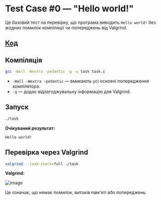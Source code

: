 
# Test Case #0 — "Hello world!"

Це базовий тест на перевірку, що програма виводить `Hello world!` без жодних помилок компіляції чи попереджень від Valgrind.

## [Код](https://github.com/VladHume/pr6/blob/main/task.c)

## Компіляція

```bash
gcc -Wall -Wextra -pedantic -g -o task task.c
```

- `-Wall -Wextra -pedantic` — вмикають усі основні попередження компілятора.
- `-g` — додає відлагоджувальну інформацію для Valgrind.

## Запуск

```bash
./task
```

**Очікуваний результат:**

```
Hello world!
```

## Перевірка через Valgrind

```bash
valgrind --leak-check=full ./task
```

**Valgrind:**

![image](https://github.com/user-attachments/assets/0bae64b3-8a2b-4b6f-b39b-9ad3a6ade3d5)

Це означає, що немає помилок, витоків пам'яті або попереджень.
